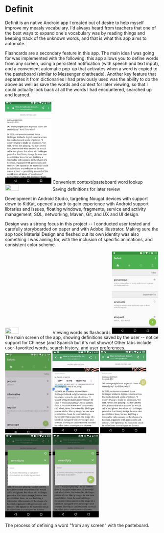 # Definit

Definit is an native Android app I created out of desire to help myself improve my measly vocabulary. I'd always heard from teachers that one of the best ways to expand one's vocabulary was by reading things and keeping track of the unknown words, and that is what this app aims to automate.

Flashcards are a secondary feature in this app. The main idea I was going for was implemented with the following:
this app allows you to define words from any screen, using a persistent notification (with speech and text input), and a convenient automatic pop-up that activates when a word is copied to the pasteboard (similar to Messenger chatheads). 
Another key feature that separates it from dictionaries I had previously used was the ability to do the above as well as save the words and context for later viewing, so that I could actually look back at all the words I had encountered, searched up and learned.

<img src="imgs/gif/context1.gif" height="30%" width="30%">
Convenient context/pasteboard word lookup



<img src="imgs/gif/save.gif" height="30%" width="30%">
Saving definitions for later review



Development in Android Studio, targeting Nougat devices with support down to KitKat, opened a path to gain experience with Android support libraries and issues, floating windows, fragments, service and activity management, SQL, networking, Maven, Git, and UX and UI design. 

Design was a strong focus in this project -- I conducted user tested and carefully storyboarded on paper and with Adobe Illustrator. Making sure the app took Material Design and fleshed out its own identity was also something I was aiming for, with the inclusion of specific animations, and consistent color scheme.

<img src="imgs/gif/seren.gif" height="30%" width="30%">
Viewing words as flashcards

<img src="imgs/main.png" height="30%" width="30%">
The main screen of the app, showing definitions saved by the user -- notice support for Chinese (and Spanish but it's not shown)!
Other tabs include user-favorited words, search history, and user preferences.

<img src="imgs/gif/favorite.gif" height="30%" width="30%">
<img src="imgs/c1.png" height="30%" width="30%">
<img src="imgs/c2.png" height="30%" width="30%">
<img src="imgs/c3.png" height="30%" width="30%">
<img src="imgs/c4.png" height="30%" width="30%">

The process of defining a word "from any screen" with the pasteboard.
